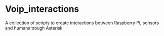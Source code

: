 Voip_interactions
=================

A collection of scripts to create interactions between Raspberry Pi, sensors and humans trough Asterisk
